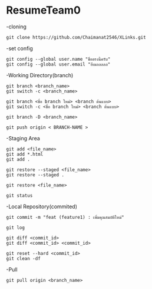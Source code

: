 # ResumeTeam0

-cloning

```
git clone https://github.com/Chaimanat2546/XLinks.git
```

-set config

```
git config --global user.name "ชื่อตรงนี้ครับ"
git config --global user.email "อีเมลลลลล"
```

-Working Directory(branch)

```
git branch <branch_name>
git switch -c <branch_name>

git branch <ชื่อ branch ใหม่> <branch ต้นแบบ>
git switch -c <ชื่อ branch ใหม่> <branch ต้นแบบ>

git branch -D <branch_name>

git push origin < BRANCH-NAME >
```

-Staging Area

```
git add <file_name> 
git add *.html
git add .

git restore --staged <file_name>
git restore --staged .

git restore <file_name>

git status
```

-Local Repository(commited)

```
git commit -m "feat (feature1) : เพิ่มคุณสมบัติใหม่"

git log

git diff <commit_id>
git diff <commit_id> <commit_id>

git reset --hard <commit_id>
git clean -df
```

-Pull

```
git pull origin <branch_name>
```
